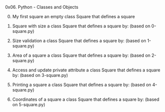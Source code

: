 0x06. Python - Classes and Objects

0. My first square
 an empty class Square that defines a square

1. Square with size
a class Square that defines a square by: (based on 0-square.py)

2. Size validation
a class Square that defines a square by: (based on 1-square.py)

3. Area of a square
a class Square that defines a square by: (based on 2-square.py)

4. Access and update private attribute
a class Square that defines a square by: (based on 3-square.py)

5. Printing a square
a class Square that defines a square by: (based on 4-square.py)

6. Coordinates of a square
a class Square that defines a square by: (based on 5-square.py)

